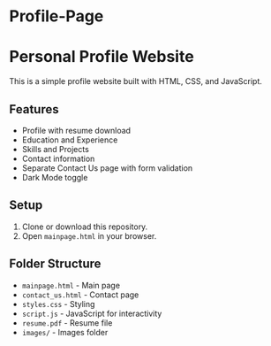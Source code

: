 # Profile-Page
# Personal Profile Website

This is a simple profile website built with HTML, CSS, and JavaScript.

## Features
- Profile with resume download
- Education and Experience
- Skills and Projects
- Contact information
- Separate Contact Us page with form validation
- Dark Mode toggle

## Setup
1. Clone or download this repository.
2. Open `mainpage.html` in your browser.

## Folder Structure
- `mainpage.html` - Main page
- `contact_us.html` - Contact page
- `styles.css` - Styling
- `script.js` - JavaScript for interactivity
- `resume.pdf` - Resume file
- `images/` - Images folder
